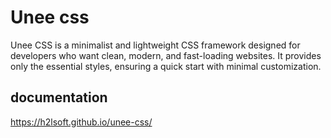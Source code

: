 # Unee css
Unee CSS is a minimalist and lightweight CSS framework designed for developers who want clean, modern, and fast-loading websites. 
It provides only the essential styles, ensuring a quick start with minimal customization. 

## documentation
https://h2lsoft.github.io/unee-css/






